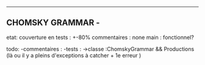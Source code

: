-----------------
CHOMSKY GRAMMAR -
-----------------
etat: 
  couverture en tests : +-80%
  commentaires : none
  main : fonctionnel?
  
todo:
-commentaires :
-tests :
  ->classe :ChomskyGrammar &&
            Productions (là ou il y a pleins d'exceptions à catcher + 1e erreur )
